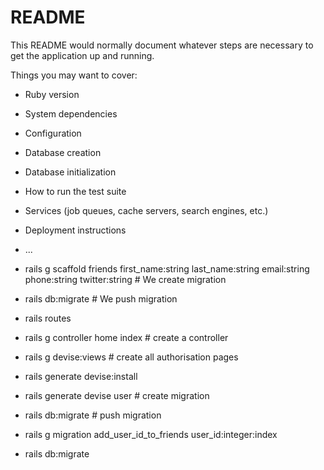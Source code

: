 # README

This README would normally document whatever steps are necessary to get the
application up and running.

Things you may want to cover:

* Ruby version

* System dependencies

* Configuration

* Database creation

* Database initialization

* How to run the test suite

* Services (job queues, cache servers, search engines, etc.)

* Deployment instructions

* ...

* rails g scaffold friends first_name:string last_name:string email:string phone:string twitter:string # We create migration 

* rails db:migrate # We push migration

* rails routes 

* rails g controller home index # create a controller

* rails g devise:views # create all authorisation pages

* rails generate devise:install 

* rails generate devise user # create migration

* rails db:migrate # push migration

* rails g migration add_user_id_to_friends user_id:integer:index

* rails db:migrate